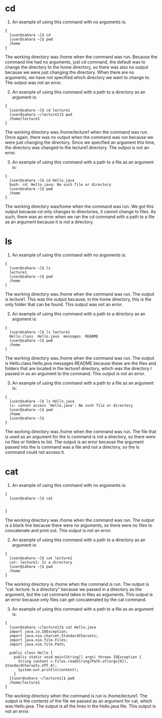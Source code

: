 # cd
1. An example of using this command with no arguments is:
```
{
  [user@sahara ~]$ cd
  [user@sahara ~]$ pwd
  /home
}
```

The working directory was /home when the command was run. 
Because the command line had no arguments, just cd command, the default was to change the directory to the home directory, so there was also no output because we were just changing the directory. 
When there are no arguments, we have not specified which directory we want to change to. The output was not an error.

2. An example of using this command with a path to a directory as an argument is:
```
{
  [user@sahara ~]$ cd lecture1
  [user@sahara ~/lecture1]$ pwd
  /home/lecture1
}
```
The working directory was /home/lecture1 when the command was run. 
Once again, there was no output when the command was run because we were just changing the directory. Since we specified an argument this time, the directory was changed to the lecture1 directory. The output is not an error.

3. An example of using this command with a path to a file as an argument is:
```
{
  [user@sahara ~]$ cd Hello.java
  bash: cd: Hello.java: No such file or directory
  [user@sahara ~]$ pwd
  /home
}
```
The working directory was/home when the command was run.
We got this output because cd only changes to directories, it cannot change to files. As such, there was an error when we ran the cd command with a path to a file as an argument because it is not a directory. 

# ls 
1. An example of using this command with no arguments is:
```
{
  [user@sahara ~]$ ls
  lecture1
  [user@sahara ~]$ pwd
  /home
}
```
The working directory was /home when the command was run. The output is lecture1. This was the output because, in the home directory, this is the only folder that can be found. This output was not an error.

2. An example of using this command with a path to a directory as an argument is:
```
{
  [user@sahara ~]$ ls lecture1
  Hello.class  Hello.java  messages  README
  [user@sahara ~]$ pwd
  /home
}
```
The working directory was /home when the command was run. The output is Hello.class Hello.java messages README because these are the files and folders that are located in the lecture1 directory, which was the directory I passed in as an argument to the command. This output is not an error.

3. An example of using this command with a path to a file as an argument is:
```
{
  [user@sahara ~]$ ls Hello.java
  ls: cannot access 'Hello.java': No such file or directory
  [user@sahara ~]$ pwd
  /home
  [user@sahara ~]$ 
}
```
The working directory was /home when the command was run. The file that is used as an argument for the ls command is not a directory, so there were no files or folders to list. The output is an error because the argument passed into the ls command was a file and not a directory, so the ls command could not access it. 

# cat
1. An example of using this command with no arguments is:
```
{
  [user@sahara ~]$ cat
   

}
```
The working directory was /home when the command was run. The output is a blank line because there were no arguments, so there were no files to concatenate and print out. This output is not an error. 

2. An example of using this command with a path to a directory as an argument is:
```
{
  [user@sahara ~]$ cat lecture1
  cat: lecture1: Is a directory
  [user@sahara ~]$ pwd
  /home
}
```
The working directory is /home when the command is run. The output is "cat: lecture: Is a directory" because we passed in a directory as the argument, but the cat command takes in files as arguments. This output is an error because only files can get concatenated by the cat command.

3. An example of using this command with a path to a file as an argument is:
```
{
  [user@sahara ~/lecture1]$ cat Hello.java
  import java.io.IOException;
  import java.nio.charset.StandardCharsets;
  import java.nio.file.Files;
  import java.nio.file.Path;
  
  public class Hello {
    public static void main(String[] args) throws IOException {
      String content = Files.readString(Path.of(args[0]), StandardCharsets.UTF_8);    
      System.out.println(content);
    }
  }[user@sahara ~/lecture1]$ pwd
  /home/lecture1
}
```
The working directory when the command is run is /home/lecture1. The output is the contents of the file we passed as an argument for cat, which was Hello.java. The output is all the lines in the Hello.java file. This output is not an error. 
